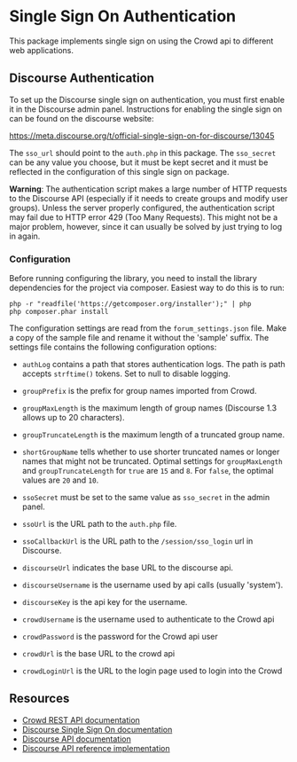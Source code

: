 # Single Sign On Authentication #

This package implements single sign on using the Crowd api to different web
applications.

## Discourse Authentication ##

To set up the Discourse single sign on authentication, you must first enable it
in the Discourse admin panel. Instructions for enabling the single sign on can
be found on the discourse website:

https://meta.discourse.org/t/official-single-sign-on-for-discourse/13045

The `sso_url` should point to the `auth.php` in this package. The `sso_secret`
can be any value you choose, but it must be kept secret and it must be reflected
in the configuration of this single sign on package.

**Warning**: The authentication script makes a large number of HTTP requests to
the Discourse API (especially if it needs to create groups and modify user
groups). Unless the server properly configured, the authentication script may
fail due to HTTP error 429 (Too Many Requests). This might not be a major
problem, however, since it can usually be solved by just trying to log in again.

### Configuration ###

Before running configuring the library, you need to install the library
dependencies for the project via composer. Easiest way to do this is to run:

```
php -r "readfile('https://getcomposer.org/installer');" | php
php composer.phar install
```

The configuration settings are read from the `forum_settings.json` file. Make
a copy of the sample file and rename it without the 'sample' suffix. The 
settings file contains the following configuration options:

  * `authLog` contains a path that stores authentication logs. The path is
    path accepts `strftime()` tokens. Set to null to disable logging.
    
  * `groupPrefix` is the prefix for group names imported from Crowd.
  * `groupMaxLength` is the maximum length of group names (Discourse 1.3 allows
    up to 20 characters).
  * `groupTruncateLength` is the maximum length of a truncated group name.
  * `shortGroupName` tells whether to use shorter truncated names or longer names
    that might not be truncated. Optimal settings for `groupMaxLength` and
    `groupTruncateLength` for `true` are `15` and `8`. For `false`, the optimal
    values are `20` and `10`.
    
  * `ssoSecret` must be set to the same value as `sso_secret` in the admin panel.
  * `ssoUrl` is the URL path to the `auth.php` file.
  * `ssoCallbackUrl` is the URL path to the `/session/sso_login` url in Discourse.
    
  * `discourseUrl` indicates the base URL to the discourse api.
  * `discourseUsername` is the username used by api calls (usually 'system').
  * `discourseKey` is the api key for the username.
    
  * `crowdUsername` is the username used to authenticate to the Crowd api
  * `crowdPassword` is the password for the Crowd api user
  * `crowdUrl` is the base URL to the crowd api
  * `crowdLoginUrl` is the URL to the login page used to login into the Crowd

## Resources ##

  * [Crowd REST API documentation](https://developer.atlassian.com/display/CROWDDEV/Crowd+REST+Resources)
  * [Discourse Single Sign On documentation](https://meta.discourse.org/t/official-single-sign-on-for-discourse/13045)
  * [Discourse API documentation](https://meta.discourse.org/t/discourse-api-documentation/22706)
  * [Discourse API reference implementation](https://github.com/discourse/discourse_api)
